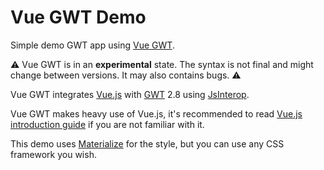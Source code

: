 # Vue GWT Demo

Simple demo GWT app using [Vue GWT](https://github.com/Axellience/vue-gwt).

:warning: Vue GWT is in an **experimental** state.
The syntax is not final and might change between versions.
It may also contains bugs. :warning:

Vue GWT integrates [Vue.js](https://vuejs.org/) with [GWT](http://www.gwtproject.org/) 2.8 using [JsInterop](https://docs.google.com/document/d/10fmlEYIHcyead_4R1S5wKGs1t2I7Fnp_PaNaa7XTEk0/view).

Vue GWT makes heavy use of Vue.js, it's recommended to read [Vue.js introduction guide](https://vuejs.org/v2/guide/) if you are not familiar with it.

This demo uses [Materialize](http://materializecss.com) for the style, but you can use any CSS framework you wish.